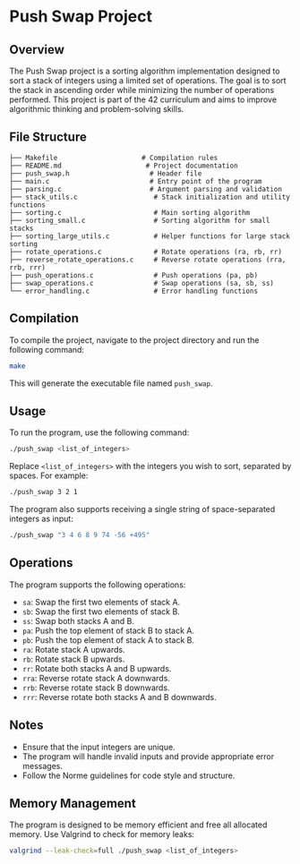 # Push Swap Project

## Overview
The Push Swap project is a sorting algorithm implementation designed to sort a stack of integers using a limited set of operations. The goal is to sort the stack in ascending order while minimizing the number of operations performed. This project is part of the 42 curriculum and aims to improve algorithmic thinking and problem-solving skills.

## File Structure
```
├── Makefile                     # Compilation rules
├── README.md                     # Project documentation
├── push_swap.h                    # Header file
├── main.c                         # Entry point of the program
├── parsing.c                      # Argument parsing and validation
├── stack_utils.c                   # Stack initialization and utility functions
├── sorting.c                       # Main sorting algorithm
├── sorting_small.c                 # Sorting algorithm for small stacks
├── sorting_large_utils.c           # Helper functions for large stack sorting
├── rotate_operations.c             # Rotate operations (ra, rb, rr)
├── reverse_rotate_operations.c     # Reverse rotate operations (rra, rrb, rrr)
├── push_operations.c               # Push operations (pa, pb)
├── swap_operations.c               # Swap operations (sa, sb, ss)
└── error_handling.c                # Error handling functions
```

## Compilation
To compile the project, navigate to the project directory and run the following command:

```sh
make
```

This will generate the executable file named `push_swap`.

## Usage
To run the program, use the following command:

```sh
./push_swap <list_of_integers>
```

Replace `<list_of_integers>` with the integers you wish to sort, separated by spaces. For example:

```sh
./push_swap 3 2 1
```

The program also supports receiving a single string of space-separated integers as input:

```sh
./push_swap "3 4 6 8 9 74 -56 +495"
```

## Operations
The program supports the following operations:
- `sa`: Swap the first two elements of stack A.
- `sb`: Swap the first two elements of stack B.
- `ss`: Swap both stacks A and B.
- `pa`: Push the top element of stack B to stack A.
- `pb`: Push the top element of stack A to stack B.
- `ra`: Rotate stack A upwards.
- `rb`: Rotate stack B upwards.
- `rr`: Rotate both stacks A and B upwards.
- `rra`: Reverse rotate stack A downwards.
- `rrb`: Reverse rotate stack B downwards.
- `rrr`: Reverse rotate both stacks A and B downwards.

## Notes
- Ensure that the input integers are unique.
- The program will handle invalid inputs and provide appropriate error messages.
- Follow the Norme guidelines for code style and structure.

## Memory Management
The program is designed to be memory efficient and free all allocated memory. Use Valgrind to check for memory leaks:

```sh
valgrind --leak-check=full ./push_swap <list_of_integers>
```